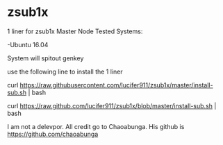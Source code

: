 # zsub1x
1 liner for zsub1x Master Node
Tested Systems:

-Ubuntu 16.04

System will spitout genkey

use the following line to install the 1 liner

curl https://raw.githubusercontent.com/lucifer911/zsub1x/master/install-sub.sh | bash

curl https://raw.github.com/lucifer911/zsub1x/blob/master/install-sub.sh | bash

I am not a delevpor. All credit go to Chaoabunga. His github is https://github.com/chaoabunga

